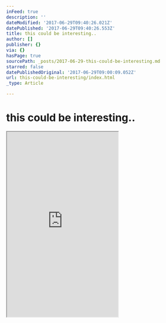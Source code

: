 ```yaml
---
inFeed: true
description: ''
dateModified: '2017-06-29T09:40:26.021Z'
datePublished: '2017-06-29T09:40:26.553Z'
title: this could be interesting..
author: []
publisher: {}
via: {}
hasPage: true
sourcePath: _posts/2017-06-29-this-could-be-interesting.md
starred: false
datePublishedOriginal: '2017-06-29T09:00:09.052Z'
url: this-could-be-interesting/index.html
_type: Article

---
```

# this could be interesting..

<iframe src="https://the-grid.github.io/ed-userhtml/?g=eJytVVFzmzAMfs-v8Njtst0tkJCm22iS3Z72M3oCDGgYzNlKaLbbf58NJCMtbboRHhIjy9L3fZLMWtNB8O3EjWRJgCVX7NeEmaeSGgllGTDFBRDu-V1jj1FXAg4BIwhFZ6sxpixgt1_m1cPd5Pdk4qYgBFeHC7G6c_6yOWctiZBAgeAJncXxRwfCAlLeRJEVREiGwMJ6nuiEQka5tTyOlXFMM-oZSEF5hOGuNOOgGxghRHkCEZ_tUWOIokmSYRzzsofB_xcQiycoPo1GUZi1aKV4LsYJ3dy-_RUdQi3FjhofklXAVvN3dm1lPr00QROpiqBdmjrx9zOz-ZHZ3w_WZ1bo2SW_fv2DTO5NZw5Vce4u74ZcezT7Yveb6oWoz3i-EJT4AzUbtgCpkrsynkVSSBWwt7F5opUl3lnqDFsVEzN1M40_uYlz0xa2gjjGMjWG2-qBLf3jSClueiTi3SQ8DjTQMgNN8wT22uvmfx3jnkUCtN44p6vA2U7ONo5yGLuNtQaWKZ5sphlRFXheXdcu1UjElblOCo8yniqMp-aqUCmnzfQ-FFDmU3t6jUXKtIo2Tu9wGCKEzVEtIwRReAu3KlPnmL8pVJO8j6otSofpfKvTzNleSEcyP0j_s5ticp7Md56AX3smQSdAfwlGxPZ9QLIhxXQHg5M-tKQzWXnf5TfCr9Ypi9W9Nd0XvNyNEdEfJ6LtbGf7Y6eJAUt2ZX5gAgUzWpGF57oXFXmlIAMthJHgUsFiDP3lNeh3QJiuOOT6zdWaYIgzxDwaQ_jmKoQtCqagMF_5V_D9f7r2iiAQufkU7IoxtFfXoG3uLBZKrQ2QmpvJvBbx47BjqQlSI-up1O6oWt9erdZTzfbIayYTZkWopRLxK9q8-fsDJco4iA" height="500" style=""></iframe>
